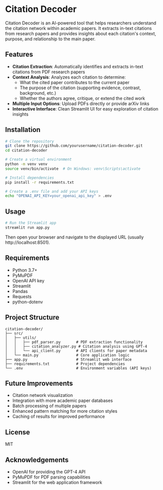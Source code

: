 # Citation Decoder

Citation Decoder is an AI-powered tool that helps researchers understand the citation network within academic papers. It extracts in-text citations from research papers and provides insights about each citation's context, purpose, and relationship to the main paper.

## Features

- **Citation Extraction**: Automatically identifies and extracts in-text citations from PDF research papers
- **Context Analysis**: Analyzes each citation to determine:
  - What the cited paper contributes to the current paper
  - The purpose of the citation (supporting evidence, contrast, background, etc.)
  - Whether the authors agree, critique, or extend the cited work
- **Multiple Input Options**: Upload PDFs directly or provide arXiv links
- **Interactive Interface**: Clean Streamlit UI for easy exploration of citation insights

## Installation

```bash
# Clone the repository
git clone https://github.com/yourusername/citation-decoder.git
cd citation-decoder

# Create a virtual environment
python -m venv venv
source venv/bin/activate  # On Windows: venv\Scripts\activate

# Install dependencies
pip install -r requirements.txt

# Create a .env file and add your API keys
echo "OPENAI_API_KEY=your_openai_api_key" > .env
```

## Usage

```bash
# Run the Streamlit app
streamlit run app.py
```

Then open your browser and navigate to the displayed URL (usually http://localhost:8501).

## Requirements

- Python 3.7+
- PyMuPDF
- OpenAI API key
- Streamlit
- Pandas
- Requests
- python-dotenv

## Project Structure

```
citation-decoder/
├── src/
│   ├── utils/
│   │   ├── pdf_parser.py       # PDF extraction functionality
│   │   ├── citation_analyzer.py # Citation analysis using GPT-4
│   │   └── api_client.py       # API clients for paper metadata
│   └── main.py                 # Core application logic
├── app.py                      # Streamlit web interface
├── requirements.txt            # Project dependencies
└── .env                        # Environment variables (API keys)
```

## Future Improvements

- Citation network visualization
- Integration with more academic paper databases
- Batch processing of multiple papers
- Enhanced pattern matching for more citation styles
- Caching of results for improved performance

## License

MIT

## Acknowledgements

- OpenAI for providing the GPT-4 API
- PyMuPDF for PDF parsing capabilities
- Streamlit for the web application framework
